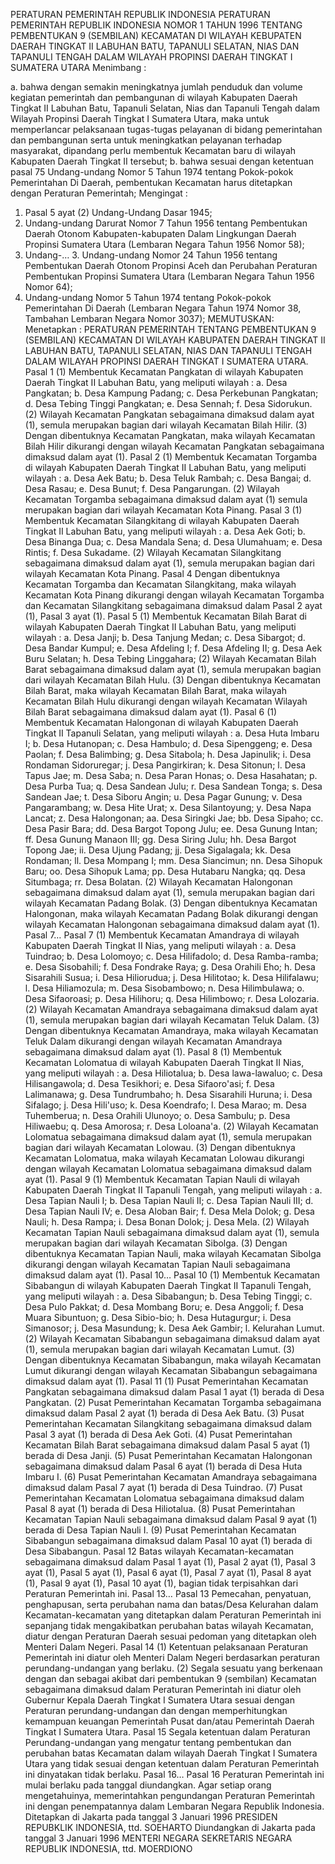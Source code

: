  PERATURAN PEMERINTAH REPUBLIK INDONESIA PERATURAN PEMERINTAH REPUBLIK INDONESIA NOMOR 1 TAHUN 1996 TENTANG PEMBENTUKAN 9 (SEMBILAN) KECAMATAN DI WILAYAH KEBUPATEN DAERAH TINGKAT II LABUHAN BATU, TAPANULI SELATAN, NIAS DAN TAPANULI TENGAH DALAM WILAYAH PROPINSI DAERAH TINGKAT I SUMATERA UTARA
Menimbang :

a. bahwa dengan semakin meningkatnya jumlah penduduk dan volume kegiatan pemerintah dan pembangunan di wilayah Kabupaten Daerah Tingkat II Labuhan Batu, Tapanuli Selatan, Nias dan Tapanuli Tengah dalam Wilayah Propinsi Daerah Tingkat I Sumatera Utara, maka untuk memperlancar pelaksanaan tugas-tugas pelayanan di bidang pemerintahan dan pembangunan serta untuk meningkatkan pelayanan terhadap masyarakat, dipandang perlu membentuk Kecamatan baru di wilayah Kabupaten Daerah Tingkat II tersebut;
b. bahwa sesuai dengan ketentuan pasal 75 Undang-undang Nomor 5 Tahun 1974 tentang Pokok-pokok Pemerintahan Di Daerah, pembentukan Kecamatan harus ditetapkan dengan Peraturan Pemerintah;
Mengingat :

1. Pasal 5 ayat (2) Undang-Undang Dasar 1945;
2. Undang-undang Darurat Nomor 7 Tahun 1956 tentang Pembentukan Daerah Otonom Kabupaten-kabupaten Dalam Lingkungan Daerah Propinsi Sumatera Utara (Lembaran Negara Tahun 1956 Nomor 58);
3. Undang-… 3. Undang-undang Nomor 24 Tahun 1956 tentang Pembentukan Daerah Otonom Propinsi Aceh dan Perubahan Peraturan Pembentukan Propinsi Sumatera Utara (Lembaran Negara Tahun 1956 Nomor 64);
4. Undang-undang Nomor 5 Tahun 1974 tentang Pokok-pokok Pemerintahan Di Daerah (Lembaran Negara Tahun 1974 Nomor 38, Tambahan Lembaran Negara Nomor 3037);
MEMUTUSKAN:
 Menetapkan : PERATURAN PEMERINTAH TENTANG PEMBENTUKAN 9 (SEMBILAN) KECAMATAN DI WILAYAH KABUPATEN DAERAH TINGKAT II LABUHAN BATU, TAPANULI SELATAN, NIAS DAN TAPANULI TENGAH DALAM WILAYAH PROPINSI DAERAH TINGKAT I SUMATERA UTARA.
Pasal 1
(1) Membentuk Kecamatan Pangkatan di wilayah Kabupaten Daerah Tingkat II Labuhan Batu, yang meliputi wilayah :
a. Desa Pangkatan;
b. Desa Kampung Padang;
c. Desa Perkebunan Pangkatan;
d. Desa Tebing Tinggi Pangkatan;
e. Desa Sennah;
f. Desa Sidorukun.
(2) Wilayah Kecamatan Pangkatan sebagaimana dimaksud dalam ayat (1), semula merupakan bagian dari wilayah Kecamatan Bilah Hilir.
(3) Dengan dibentuknya Kecamatan Pangkatan, maka wilayah Kecamatan Bilah Hilir dikurangi dengan wilayah Kecamatan Pangkatan sebagaimana dimaksud dalam ayat (1).
Pasal 2
(1) Membentuk Kecamatan Torgamba di wilayah Kabupaten Daerah Tingkat II Labuhan Batu, yang meliputi wilayah :
a. Desa Aek Batu;
b. Desa Teluk Rambah;
c. Desa Bangai;
d. Desa Rasau;
e. Desa Bunut;
f. Desa Pangarungan.
(2) Wilayah Kecamatan Torgamba sebagaimana dimaksud dalam ayat (1) semula merupakan bagian dari wilayah Kecamatan Kota Pinang.
Pasal 3
(1) Membentuk Kecamatan Silangkitang di wilayah Kabupaten Daerah Tingkat II Labuhan Batu, yang meliputi wilayah :
a. Desa Aek Goti;
b. Desa Binanga Dua;
c. Desa Mandala Sena;
d. Desa Ulumahuam;
e. Desa Rintis;
f. Desa Sukadame.
(2) Wilayah Kecamatan Silangkitang sebagaimana dimaksud dalam ayat (1), semula merupakan bagian dari wilayah Kecamatan Kota Pinang.
Pasal 4
Dengan dibentuknya Kecamatan Torgamba dan Kecamatan Silangkitang, maka wilayah Kecamatan Kota Pinang dikurangi dengan wilayah Kecamatan Torgamba dan Kecamatan Silangkitang sebagaimana dimaksud dalam Pasal 2 ayat (1), Pasal 3 ayat (1).
Pasal 5
(1) Membentuk Kecamatan Bilah Barat di wilayah Kabupaten Daerah Tingkat II Labuhan Batu, yang meliputi wilayah :
a. Desa Janji;
b. Desa Tanjung Medan;
c. Desa Sibargot;
d. Desa Bandar Kumpul;
e. Desa Afdeling I;
f. Desa Afdeling II;
g. Desa Aek Buru Selatan;
h. Desa Tebing Linggahara;
(2) Wilayah Kecamatan Bilah Barat sebagaimana dimaksud dalam ayat (1), semula merupakan bagian dari wilayah Kecamatan Bilah Hulu.
(3) Dengan dibentuknya Kecamatan Bilah Barat, maka wilayah Kecamatan Bilah Barat, maka wilayah Kecamatan Bilah Hulu dikurangi dengan wilayah Kecamatan Wilayah Bilah Barat sebagaimana dimaksud dalam ayat (1).
Pasal 6
(1) Membentuk Kecamatan Halongonan di wilayah Kabupaten Daerah Tingkat II Tapanuli Selatan, yang meliputi wilayah :
a. Desa Huta Imbaru I;
b. Desa Hutanopan;
c. Desa Hambulo;
d. Desa Sipenggeng;
e. Desa Paolan;
f. Desa Balimbing;
g. Desa Sitabola;
h. Desa Japinulik;
i. Desa Rondaman Sidoruregar;
j. Desa Pangirkiran;
k. Desa Sitonun;
l. Desa Tapus Jae;
m. Desa Saba;
n. Desa Paran Honas;
o. Desa Hasahatan;
p. Desa Purba Tua;
q. Desa Sandean Julu;
r. Desa Sandean Tonga;
s. Desa Sandean Jae;
t. Desa Siboru Angin;
u. Desa Pagar Gunung;
v. Desa Pangarambang;
w. Desa Hite Urat;
x. Desa Silantoyung;
y. Desa Napa Lancat;
z. Desa Halongonan;
aa. Desa Siringki Jae;
bb. Desa Sipaho;
cc. Desa Pasir Bara;
dd. Desa Bargot Topong Julu;
ee. Desa Gunung Intan;
ff. Desa Gunung Manaon III;
gg. Desa Siring Julu;
hh. Desa Bargot Topong Jae;
ii. Desa Ujung Padang;
jj. Desa Sigalagala;
kk. Desa Rondaman;
ll. Desa Mompang I;
mm. Desa Siancimun;
nn. Desa Sihopuk Baru;
oo. Desa Sihopuk Lama;
pp. Desa Hutabaru Nangka;
qq. Desa Situmbaga;
rr. Desa Bolatan.
(2) Wilayah Kecamatan Halongonan sebagaimana dimaksud dalam ayat (1), semula merupakan bagian dari wilayah Kecamatan Padang Bolak.
(3) Dengan dibentuknya Kecamatan Halongonan, maka wilayah Kecamatan Padang Bolak dikurangi dengan wilayah Kecamatan Halongonan sebagaimana dimaksud dalam ayat (1). Pasal 7…
Pasal 7
(1) Membentuk Kecamatan Amandraya di wilayah Kabupaten Daerah Tingkat II Nias, yang meliputi wilayah :
a. Desa Tuindrao;
b. Desa Lolomoyo;
c. Desa Hilifadolo;
d. Desa Ramba-ramba;
e. Desa Sisobahili;
f. Desa Fondrake Raya;
g. Desa Orahili Eho;
h. Desa Sisarahili Susua;
i. Desa Hiliorudua;
j. Desa Hilitotao;
k. Desa Hilifalawu;
l. Desa Hiliamozula;
m. Desa Sisobambowo;
n. Desa Hilimbulawa;
o. Desa Sifaoroasi;
p. Desa Hilihoru;
q. Desa Hilimbowo;
r. Desa Lolozaria.
(2) Wilayah Kecamatan Amandraya sebagaimana dimaksud dalam ayat (1), semula merupakan bagian dari wilayah Kecamatan Teluk Dalam.
(3) Dengan dibentuknya Kecamatan Amandraya, maka wilayah Kecamatan Teluk Dalam dikurangi dengan wilayah Kecamatan Amandraya sebagaimana dimaksud dalam ayat (1).
Pasal 8
(1) Membentuk Kecamatan Lolomatua di wilayah Kabupaten Daerah Tingkat II Nias, yang meliputi wilayah :
a. Desa Hiliotalua;
b. Desa lawa-lawaluo;
c. Desa Hilisangawola;
d. Desa Tesikhori;
e. Desa Sifaoro'asi;
f. Desa Lalimanawa;
g. Desa Tundrumbaho;
h. Desa Sisarahili Huruna;
i. Desa Sifalago;
j. Desa Hili'uso;
k. Desa Koendrafo;
l. Desa Marao;
m. Desa Tuhemberua;
n. Desa Orahili Ulunoyo;
o. Desa Sambulu;
p. Desa Hiliwaebu;
q. Desa Amorosa;
r. Desa Loloana'a.
(2) Wilayah Kecamatan Lolomatua sebagaimana dimaksud dalam ayat (1), semula merupakan bagian dari wilayah Kecamatan Lolowau.
(3) Dengan dibentuknya Kecamatan Lolomatua, maka wilayah Kecamatan Lolowau dikurangi dengan wilayah Kecamatan Lolomatua sebagaimana dimaksud dalam ayat (1).
Pasal 9
(1) Membentuk Kecamatan Tapian Nauli di wilayah Kabupaten Daerah Tingkat II Tapanuli Tengah, yang meliputi wilayah :
a. Desa Tapian Nauli I;
b. Desa Tapian Nauli II;
c. Desa Tapian Nauli III;
d. Desa Tapian Nauli IV;
e. Desa Aloban Bair;
f. Desa Mela Dolok;
g. Desa Nauli;
h. Desa Rampa;
i. Desa Bonan Dolok;
j. Desa Mela.
(2) Wilayah Kecamatan Tapian Nauli sebagaimana dimaksud dalam ayat (1), semula merupakan bagian dari wilayah Kecamatan Sibolga.
(3) Dengan dibentuknya Kecamatan Tapian Nauli, maka wilayah Kecamatan Sibolga dikurangi dengan wilayah Kecamatan Tapian Nauli sebagaimana dimaksud dalam ayat (1). Pasal 10…
Pasal 10
(1) Membentuk Kecamatan Sibabangun di wilayah Kabupaten Daerah Tingkat II Tapanuli Tengah, yang meliputi wilayah :
a. Desa Sibabangun;
b. Desa Tebing Tinggi;
c. Desa Pulo Pakkat;
d. Desa Mombang Boru;
e. Desa Anggoli;
f. Desa Muara Sibuntuon;
g. Desa Sibio-bio;
h. Desa Hutagurgur;
i. Desa Simanosor;
j. Desa Masundung;
k. Desa Aek Gambir;
l. Kelurahan Lumut.
(2) Wilayah Kecamatan Sibabangun sebagaimana dimaksud dalam ayat (1), semula merupakan bagian dari wilayah Kecamatan Lumut.
(3) Dengan dibentuknya Kecamatan Sibabangun, maka wilayah Kecamatan Lumut dikurangi dengan wilayah Kecamatan Sibabangun sebagaimana dimaksud dalam ayat (1).
Pasal 11
(1) Pusat Pemerintahan Kecamatan Pangkatan sebagaimana dimaksud dalam Pasal 1 ayat (1) berada di Desa Pangkatan.
(2) Pusat Pemerintahan Kecamatan Torgamba sebagaimana dimaksud dalam Pasal 2 ayat (1) berada di Desa Aek Batu.
(3) Pusat Pemerintahan Kecamatan Silangkitang sebagaimana dimaksud dalam Pasal 3 ayat (1) berada di Desa Aek Goti.
(4) Pusat Pemerintahan Kecamatan Bilah Barat sebagaimana dimaksud dalam Pasal 5 ayat (1) berada di Desa Janji.
(5) Pusat Pemerintahan Kecamatan Halongonan sebagaimana dimaksud dalam Pasal 6 ayat (1) berada di Desa Huta Imbaru I.
(6) Pusat Pemerintahan Kecamatan Amandraya sebagaimana dimaksud dalam Pasal 7 ayat (1) berada di Desa Tuindrao.
(7) Pusat Pemerintahan Kecamatan Lolomatua sebagaimana dimaksud dalam Pasal 8 ayat (1) berada di Desa Hiliotalua.
(8) Pusat Pemerintahan Kecamatan Tapian Nauli sebagaimana dimaksud dalam Pasal 9 ayat (1) berada di Desa Tapian Nauli I.
(9) Pusat Pemerintahan Kecamatan Sibabangun sebagaimana dimaksud dalam Pasal 10 ayat (1) berada di Desa Sibabangun.
Pasal 12
Batas wilayah Kecamatan-kecamatan sebagaimana dimaksud dalam Pasal 1 ayat (1), Pasal 2 ayat (1), Pasal 3 ayat (1), Pasal 5 ayat (1), Pasal 6 ayat (1), Pasal 7 ayat (1), Pasal 8 ayat (1), Pasal 9 ayat (1), Pasal 10 ayat (1), bagian tidak terpisahkan dari Peraturan Pemerintah ini. Pasal 13…
Pasal 13
Pemecahan, penyatuan, penghapusan, serta perubahan nama dan batas/Desa Kelurahan dalam Kecamatan-kecamatan yang ditetapkan dalam Peraturan Pemerintah ini sepanjang tidak mengakibatkan perubahan batas wilayah Kecamatan, diatur dengan Peraturan Daerah sesuai pedoman yang ditetapkan oleh Menteri Dalam Negeri.
Pasal 14
(1) Ketentuan pelaksanaan Peraturan Pemerintah ini diatur oleh Menteri Dalam Negeri berdasarkan peraturan perundang-undangan yang berlaku.
(2) Segala sesuatu yang berkenaan dengan dan sebagai akibat dari pembentukan 9 (sembilan) Kecamatan sebagaimana dimaksud dalam Peraturan Pemerintah ini diatur oleh Gubernur Kepala Daerah Tingkat I Sumatera Utara sesuai dengan Peraturan perundang-undangan dan dengan memperhitungkan kemampuan keuangan Pemerintah Pusat dan/atau Pemerintah Daerah Tingkat I Sumatera Utara.
Pasal 15
Segala ketentuan dalam Peraturan Perundang-undangan yang mengatur tentang pembentukan dan perubahan batas Kecamatan dalam wilayah Daerah Tingkat I Sumatera Utara yang tidak sesuai dengan ketentuan dalam Peraturan Pemerintah ini dinyatakan tidak berlaku. Pasal 16…
Pasal 16
Peraturan Pemerintah ini mulai berlaku pada tanggal diundangkan.
Agar setiap orang mengetahuinya, memerintahkan pengundangan Peraturan Pemerintah ini dengan penempatannya dalam Lembaran Negara Republik Indonesia. Ditetapkan di Jakarta pada tanggal 3 Januari 1996 PRESIDEN REPUBKLIK INDONESIA, ttd. SOEHARTO Diundangkan di Jakarta pada tanggal 3 Januari 1996 MENTERI NEGARA SEKRETARIS NEGARA REPUBLIK INDONESIA, ttd. MOERDIONO
